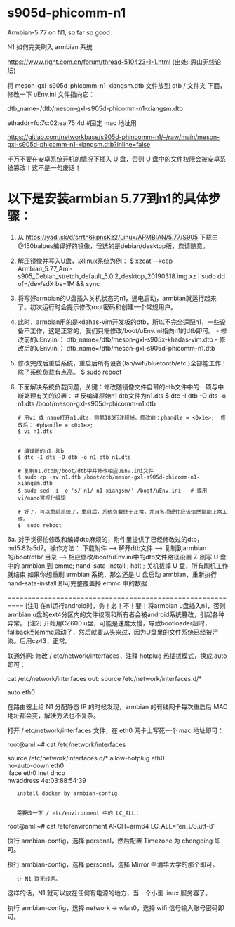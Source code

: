 # s905d-phicomm-n1

Armbian-5.77 on N1, so far so good

N1 如何完美刷入 armbian 系统

https://www.right.com.cn/forum/thread-510423-1-1.html
(出处: 恩山无线论坛)

将 meson-gxl-s905d-phicomm-n1-xiangsm.dtb 文件放到 dtb / 文件夹 下面，修改一下 uEnv.ini 文件指向它：

dtb_name=/dtb/meson-gxl-s905d-phicomm-n1-xiangsm.dtb

ethaddr=fc:7c:02:ea:75:4d #固定 mac 地址用


https://gitlab.com/networkbase/s905d-phincomm-n1/-/raw/main/meson-gxl-s905d-phicomm-n1-xiangsm.dtb?inline=false

千万不要在安卓系统开机的情况下插入 U 盘，否则 U 盘中的文件权限会被安卓系统篡改！这不是一句废话！

以下是安装armbian 5.77到n1的具体步骤：
==========================================================

1. 从 https://yadi.sk/d/srrtn6kpnsKz2/Linux/ARMBIAN/5.77/S905 下载由@150balbes编译好的镜像，我选的是debian/desktop版，您请随意。

2. 解压镜像并写入U盘，以linux系统为例：
       $ xzcat --keep Armbian_5.77_Aml-s905_Debian_stretch_default_5.0.2_desktop_20190318.img.xz | sudo dd of=/dev/sdX bs=1M && sync

3. 将写好armbian的U盘插入关机状态的n1，通电启动，armbian就运行起来了。初次运行时会提示修改root密码和创建一个常规用户。

4. 此时，armbian用的是kdahas-vim开发板的dtb，所以不完全适配n1，一些设备不工作，这是正常的，我们只需修改/boot/uEnv.ini指向n1的dtb即可。
       - 修改前的uEnv.ini：      dtb_name=/dtb/meson-gxl-s905x-khadas-vim.dtb
       - 修改后的uEnv.ini：      dtb_name=/dtb/meson-gxl-s905d-phicomm-n1.dtb

5. 修改完成后重启系统，重启后所有设备(lan/wifi/bluetooth/etc.)全部能工作！除了系统负载有点高。
       $ sudo reboot

6. 下面解决系统负载问题，关键：修改随镜像文件自带的dtb文件中的一项与中断处理有关的设置：
       # 反编译原始n1 dtb文件为n1.dts
       $ dtc -I dtb -O dts -o n1.dts /boot/meson-gxl-s905d-phicomm-n1.dtb

       # 用vi 或 nano打开n1.dts，将第183行注释掉。修改前：phandle = <0x1e>;  修改后： #phandle = <0x1e>;
       $ vi n1.dts
       ...

       # 编译新的n1.dtb
       $ dtc -I dts -O dtb -o n1.dtb n1.dts

       # 复制n1.dtb到/boot/dtb中并修改相应uEnv.ini文件
       $ sudo cp -av n1.dtb /boot/dtb/meson-gxl-s905d-phicomm-n1-xiangsm.dtb
       $ sudo sed -i -e 's/-n1/-n1-xiangsm/' /boot/uEnv.ini   # 或用vi/nano可视化编辑

       # 好了，可以重启系统了，重启后，系统负载终于正常，并且各项硬件应该依然都能正常工作。
       $  sudo reboot

6a. 对于觉得怕修改和编译dtb麻烦的，附件里提供了已经修改过的dtb，md5:82a5d7。操作方法：
       下载附件 --> 解开dtb文件 --> 复制到armbian的/boot/dtb/ 目录 --> 相应修改/boot/uEnv.ini中的dtb文件路径设置
7. 刷写 U 盘中的 armbian 到 emmc;  nand–sata-install  ; halt ;
       关机拔掉 U 盘，所有刷机工作就结束
       如果你想重刷 armbian 系统，那么还是 U 盘启动 armbian，重新执行 nand-sata-install 即可完整覆盖掉 emmc 中的数据
       

==========================================================
[注1] 在n1运行android时，务！必！不！要！将armbian u盘插入n1，否则armbian u盘的ext4分区内的文件权限和所有者会被android系统篡改，引起各种异常。
[注2] 开始用CZ600 u盘，可能是速度太慢，导致bootloader超时，fallback到emmc启动了，然后就要从头来过，因为U盘里的文件系统已经被污染。后用cz43，正常。
<THE END>

联通外网:
     修改 / etc/network/interfaces，注释 hotplug 热插拔模式，换成 auto 即可：

cat /etc/network/interfaces
out:
source /etc/network/interfaces.d/*

auto eth0
  
在路由器上给 N1 分配静态 IP 的时候发现，armbian 的有线网卡每次重启后 MAC 地址都会变，解决方法也不复杂。

打开 / etc/network/interfaces 文件，在 eth0 网卡上写死一个 mac 地址即可：

root@aml:~# cat /etc/network/interfaces

source /etc/network/interfaces.d/* 
allow-hotplug eth0  
no-auto-down eth0  
iface eth0 inet dhcp  
hwaddress 4e:03:88:54:39
       
       install docker by armbian-config 
       
       
       需要改一下 / etc/environment 中的 LC_ALL：

root@aml:~# cat /etc/environment
ARCH=arm64
LC_ALL=”en_US.utf-8″

执行 armbian-config，选择 personal，然后配置 Timezone 为 chongqing 即可。

执行 armbian-config，选择 personal，选择 Mirror 中清华大学的那个即可。
       
       让 N1 联无线网。

这样的话，N1 就可以放在任何有电源的地方，当一个小型 linux 服务器了。

执行 armbian-config，选择 network -> wlan0，选择 wifi 信号输入账号密码即可。
       

